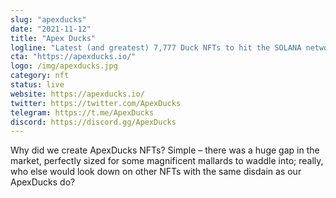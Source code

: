 ```yaml
---
slug: "apexducks"
date: "2021-11-12"
title: "Apex Ducks"
logline: "Latest (and greatest) 7,777 Duck NFTs to hit the SOLANA network"
cta: "https://apexducks.io/"
logo: /img/apexducks.jpg
category: nft
status: live
website: https://apexducks.io/
twitter: https://twitter.com/ApexDucks
telegram: https://t.me/ApexDucks
discord: https://discord.gg/ApexDucks
---
```


Why did we create ApexDucks NFTs? Simple – there was a huge gap in the market, 
perfectly sized for some magnificent mallards to waddle into; really, who else would look down on other NFTs with the same disdain as our ApexDucks do?
